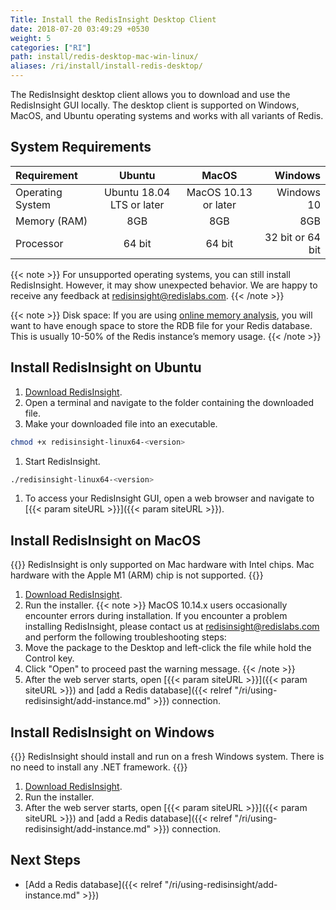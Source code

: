 ```yaml
---
Title: Install the RedisInsight Desktop Client
date: 2018-07-20 03:49:29 +0530
weight: 5
categories: ["RI"]
path: install/redis-desktop-mac-win-linux/
aliases: /ri/install/install-redis-desktop/
---
```

The RedisInsight desktop client allows you to download and use the RedisInsight GUI locally. The desktop client is supported on Windows, MacOS, and Ubuntu operating systems and works with all variants of Redis.

## System Requirements

| Requirement | Ubuntu | MacOS | Windows |
| :---------| :---------: | :---------: |---------: |
| Operating System | Ubuntu 18.04 LTS or later | MacOS 10.13 or later  | Windows 10 |
| Memory (RAM) | 8GB | 8GB  | 8GB  |
| Processor| 64 bit | 64 bit | 32 bit or 64 bit|

{{< note >}}
For unsupported operating systems, you can still install RedisInsight. However, it may show unexpected behavior.
We are happy to receive any feedback at [redisinsight@redislabs.com](mailto:redisinsight@redislabs.com).
{{< /note >}}

{{< note >}}
Disk space: If you are using [online memory analysis](https://docs.redislabs.com/latest/ri/using-redisinsight/memory-analysis/), you will want to have enough space to store the RDB file for your Redis database. This is usually 10-50% of the Redis instance’s memory usage.
{{< /note >}}

## Install RedisInsight on Ubuntu

1. [Download RedisInsight](https://redislabs.com/redisinsight/).
1. Open a terminal and navigate to the folder containing the downloaded file.
1. Make your downloaded file into an executable.

```sh
chmod +x redisinsight-linux64-<version>
```

1. Start RedisInsight.

```sh
./redisinsight-linux64-<version>
```

1. To access your RedisInsight GUI, open a web browser and navigate to [{{< param siteURL >}}]({{< param siteURL >}}).


## Install RedisInsight on MacOS

{{<warning>}}
RedisInsight is only supported on Mac hardware with Intel chips. Mac hardware with the Apple M1 (ARM) chip is not supported.
{{</warning>}}

1. [Download RedisInsight](https://redislabs.com/redisinsight/).
1. Run the installer.
        {{< note >}}
MacOS 10.14.x users occasionally encounter errors during installation.
If you encounter a problem installing RedisInsight, please contact us at [redisinsight@redislabs.com](mailto:redisinsight@redislabs.com) and perform the following troubleshooting steps:
1. Move the package to the Desktop and left-click the file while hold the Control key.
1. Click "Open" to proceed past the warning message.
        {{< /note >}}
1. After the web server starts, open [{{< param siteURL >}}]({{< param siteURL >}}) and [add a Redis database]({{< relref "/ri/using-redisinsight/add-instance.md" >}}) connection.

## Install RedisInsight on Windows

{{<note>}}
RedisInsight should install and run on a fresh Windows system. There is no need to install any .NET framework.
{{</note>}}

1. [Download RedisInsight](https://redislabs.com/redisinsight/).
1. Run the installer.
1. After the web server starts, open [{{< param siteURL >}}]({{< param siteURL >}}) and [add a Redis database]({{< relref "/ri/using-redisinsight/add-instance.md" >}}) connection.

## Next Steps

- [Add a Redis database]({{< relref "/ri/using-redisinsight/add-instance.md" >}})